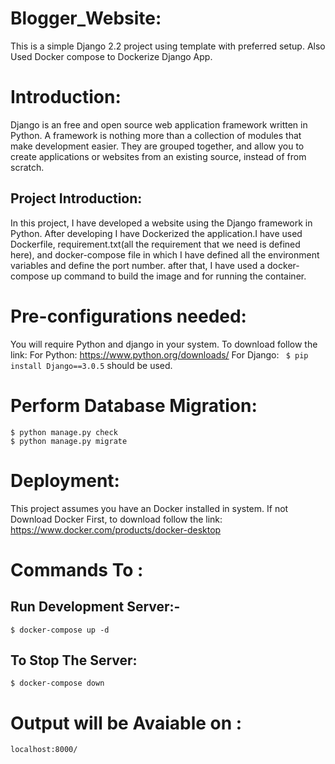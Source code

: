 # Blogger_Website:
This is a simple Django 2.2 project using template with preferred setup.
Also Used Docker compose to Dockerize Django App.


# Introduction:
Django is an free and open source web application framework written in Python. A framework is nothing more than a collection of modules that make development easier. They are grouped together, and allow you to create applications or websites from an existing source, instead of from scratch.

## Project Introduction:
In this project, I have developed a website using the Django framework in Python. After developing I have Dockerized the application.I have used Dockerfile, requirement.txt(all the requirement that we need is defined here), and docker-compose file in which I have defined all the environment variables and define the port number. after that, I have used a docker-compose up command to build the image and for running the container.


# Pre-configurations needed:
You will require Python and django in your system. 
To download follow the link:
For Python: https://www.python.org/downloads/
For Django: ``` $ pip install Django==3.0.5``` should be used.
 
# Perform Database Migration:

```
$ python manage.py check
$ python manage.py migrate 
   ```
   
# Deployment:
 
This project assumes you have an Docker installed in system.
If not Download Docker First, to download follow the link: https://www.docker.com/products/docker-desktop


# Commands To :

## Run Development Server:-
`$ docker-compose up -d`
 
## To Stop The Server:
 `$ docker-compose down`  
 

# Output will be Avaiable on : 

``` localhost:8000/ ```
